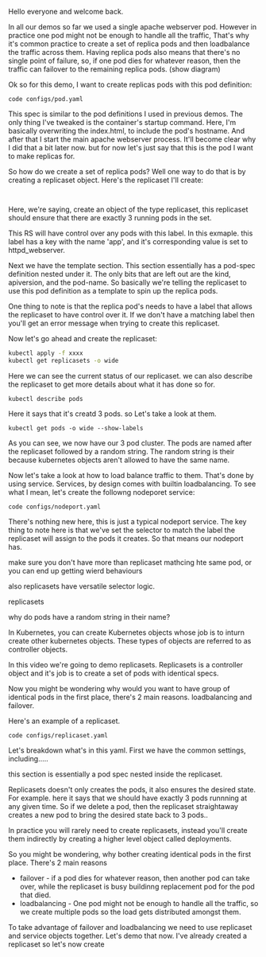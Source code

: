 Hello everyone and welcome back. 

In all our demos so far we used a single apache webserver pod. However in practice one pod might not be enough to handle all the traffic, That's why it's common practice to create a set of replica pods and then loadbalance the traffic across them. Having replica pods also means that there's no single point of failure, so, if one pod dies for whatever reason, then the traffic can failover to the remaining replica pods. (show diagram)

Ok so for this demo, I want to create replicas pods with this pod definition:

```
code configs/pod.yaml
```

This spec is similar to the pod definitions I used in previous demos. The only thing I've tweaked is the container's startup command. Here, I'm basically overwriting the index.html, to include the pod's hostname. And after that I start the main apache webserver process. It'll become clear why I did that a bit later now. but for now let's just say that this is the pod I want to make replicas for.  





So how do we create a set of replica pods? Well one way to do that is by creating a replicaset object. Here's the replicaset I'll create:

```


```

Here, we're saying, create an object of the type replicaset, this replicaset should ensure that there are exactly 3 running pods in the set.

This RS will have control over any pods with this label. In this exmaple. this label has a key with the name 'app', and it's corresponding value is set to httpd_webserver. 

Next we have the template section. This section essentially has a pod-spec definition nested under it. The only bits that are left out are the kind, apiversion, and the  pod-name. So basically we're telling the replicaset to use this pod definition as a template to spin up the replica pods. 

One thing to note is that the replica pod's needs to have a label that allows the replicaset to have control over it. If we don't have a matching label then you'll get an error message when trying to create this replicaset. 

Now let's go ahead and create the replicaset:

```bash
kubectl apply -f xxxx
kubectl get replicasets -o wide
```

Here we can see the current status of our replicaset. we can also describe the replicaset to get more details about what it has done so for.

```
kubectl describe pods 
```
Here it says that it's creatd 3 pods. so Let's take a look at them. 




```
kubectl get pods -o wide --show-labels
```

As you can see, we now have our 3 pod cluster. The pods are named after the replicaset followed by a random string. The random string is their because kubernetes objects aren't allowed to have the same name. 

Now let's take a look at how to load balance traffic to them. That's done by using service. Services, by design comes with builtin loadbalancing. To see what I mean, let's create the followng nodeporet service:

```
code configs/nodeport.yaml
```

There's nothing new here, this is just a typical nodeport service. The key thing to note here is that we've set the selector to match the label the replicaset will assign to the pods it creates. So that means our nodeport has. 
























make sure you don't have more than replicaset mathcing hte same pod, or you can end up getting wierd behaviours

also replicasets have versatile selector logic. 

replicasets

why do pods have a random string in their name? 


In Kubernetes, you can create Kubernetes objects whose job is to inturn create other kubernetes objects. These types of objects are referred to as controller objects. 

In this video we're going to demo replicasets. Replicasets is a controller object and it's job is to create a set of pods with identical specs.

Now you might be wondering why would you want to have group of identical pods in the first place, there's 2 main reasons. loadbalancing and failover. 

Here's an example of a replicaset. 

```
code configs/replicaset.yaml
```

Let's breakdown what's in this yaml. First we have the common settings, including.....

this section is essentially a pod spec nested inside the replicaset. 



Replicasets doesn't only creates the pods, it also ensures the desired state. For example. here it says that we should have exactly 3 pods runnning at any given time. So if we delete a pod, then the replicaset straightaway creates a new pod to bring the desired state back to 3 pods.. 


In practice you will rarely need to create replicasets, instead you'll create them indirectly by creating a higher level object called deployments. 


So you might be wondering, why bother creating identical pods in the first place. There's 2 main reasons

- failover - if a pod dies for whatever reason, then another pod can take over, while the replicaset is busy buildinng replacement pod for the pod that died.  
- loadbalancing - One pod might not be enough to handle all the traffic, so we create multiple pods so the load gets distributed amongst them. 
 

To take advantage of failover and loadbalancing we need to use replicaset and service objects together. Let's demo that now. I've already created a replicaset so let's now create 

